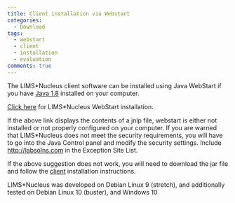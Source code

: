 ```yaml
---
title: Client installation via Webstart
categories:
  - Download
tags:
  - webstart
  - client
  - installation
  - evaluation
comments: true
---
```


The LIMS*Nucleus client software can be installed using Java WebStart if you have [Java 1.8](https://openjdk.java.net/install/) installed on your computer.

[Click here](/software/webstart/install.jnlp) for LIMS*Nucleus WebStart installation.

If the above link displays the contents of a jnlp file, webstart is either not installed or not properly configured on your computer. 
If you are warned that LIMS*Nucleus does not meet the security requirements, you will have to go into the Java Control panel and modify the security settings. Include http://labsolns.com in the Exception Site List.

If the above suggestion does not work, you will need to download the jar file and follow the [client](/software/client) installation instructions.

LIMS*Nucleus was developed on Debian Linux 9 (stretch), and additionally tested on Debian Linux 10 (buster), and Windows 10
